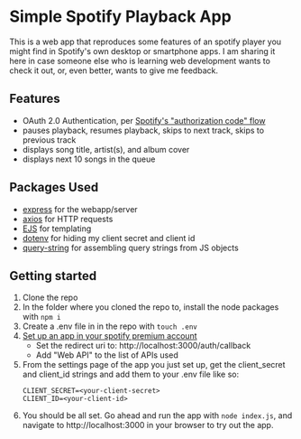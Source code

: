 # Simple Spotify Playback App

This is a web app that reproduces some features of an spotify player you might find in Spotify's own desktop or smartphone apps.
I am sharing it here in case someone else who is learning web development wants to check it out, or, even better, wants to give me feedback.

## Features

- OAuth 2.0 Authentication, per [Spotify's "authorization code" flow](https://developer.spotify.com/documentation/web-api/tutorials/code-flow)
- pauses playback, resumes playback, skips to next track, skips to previous track
- displays song title, artist(s), and album cover
- displays next 10 songs in the queue

## Packages Used

- [express](https://expressjs.com/) for the webapp/server
- [axios](https://axios-http.com/docs/intro) for HTTP requests
- [EJS](https://ejs.co/) for templating
- [dotenv](https://www.npmjs.com/package/dotenv) for hiding my client secret and client id
- [query-string](https://www.npmjs.com/package/query-string) for assembling query strings from JS objects

## Getting started

1. Clone the repo
2. In the folder where you cloned the repo to, install the node packages with `npm i`
3. Create a .env file in in the repo with `touch .env`
4. [Set up an app in your spotify premium account](https://developer.spotify.com/documentation/web-api/tutorials/getting-started#create-an-app)
   - Set the redirect uri to: http://localhost:3000/auth/callback
   - Add "Web API" to the list of APIs used
5. From the settings page of the app you just set up, get the client_secret and client_id strings and add them to your .env file like so:
   ```
   CLIENT_SECRET=<your-client-secret>
   CLIENT_ID=<your-client-id>
   ```
6. You should be all set. Go ahead and run the app with `node index.js`, and navigate to http://localhost:3000 in your browser to try out the app.
